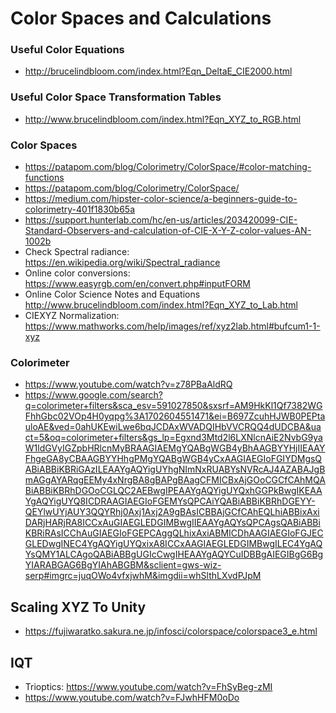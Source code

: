 # Color Spaces and Calculations

### Useful Color Equations
- http://brucelindbloom.com/index.html?Eqn_DeltaE_CIE2000.html
  
### Useful Color Space Transformation Tables
- http://www.brucelindbloom.com/index.html?Eqn_XYZ_to_RGB.html
  
### Color Spaces
- https://patapom.com/blog/Colorimetry/ColorSpace/#color-matching-functions
- https://patapom.com/blog/Colorimetry/ColorSpace/
- https://medium.com/hipster-color-science/a-beginners-guide-to-colorimetry-401f1830b65a
- https://support.hunterlab.com/hc/en-us/articles/203420099-CIE-Standard-Observers-and-calculation-of-CIE-X-Y-Z-color-values-AN-1002b
- Check Spectral radiance: https://en.wikipedia.org/wiki/Spectral_radiance
- Online color conversions: https://www.easyrgb.com/en/convert.php#inputFORM
- Online Color Science Notes and Equations http://www.brucelindbloom.com/index.html?Eqn_XYZ_to_Lab.html
- CIEXYZ Normalization: https://www.mathworks.com/help/images/ref/xyz2lab.html#bufcum1-1-xyz
  
### Colorimeter
- https://www.youtube.com/watch?v=z78PBaAldRQ
- https://www.google.com/search?q=colorimeter+filters&sca_esv=591027850&sxsrf=AM9HkKl1Qf7382WGFhhGbc02VOp4H0yqpg%3A1702604551471&ei=B697ZcuhHJWB0PEPtauloAE&ved=0ahUKEwiLwe6bqJCDAxWVADQIHbVVCRQQ4dUDCBA&uact=5&oq=colorimeter+filters&gs_lp=Egxnd3Mtd2l6LXNlcnAiE2NvbG9yaW1ldGVyIGZpbHRlcnMyBRAAGIAEMgYQABgWGB4yBhAAGBYYHjIIEAAYFhgeGA8yCBAAGBYYHhgPMgYQABgWGB4yCxAAGIAEGIoFGIYDMgsQABiABBiKBRiGAzILEAAYgAQYigUYhgNImNxRUABYsNVRcAJ4AZABAJgBmAGgAYARqgEEMy4xNrgBA8gBAPgBAagCFMICBxAjGOoCGCfCAhMQABiABBiKBRhDGOoCGLQC2AEBwgIPEAAYgAQYigUYQxhGGPkBwgIKEAAYgAQYigUYQ8ICDRAAGIAEGIoFGEMYsQPCAiYQABiABBiKBRhDGEYY-QEYlwUYjAUY3QQYRhj0Axj1Axj2A9gBAsICBBAjGCfCAhEQLhiABBixAxiDARjHARjRA8ICCxAuGIAEGLEDGIMBwgIIEAAYgAQYsQPCAgsQABiABBiKBRiRAsICChAuGIAEGIoFGEPCAggQLhixAxiABMICDhAAGIAEGIoFGJECGLEDwgINEC4YgAQYigUYQxixA8ICCxAAGIAEGLEDGIMBwgILEC4YgAQYsQMY1ALCAgoQABiABBgUGIcCwgIHEAAYgAQYCuIDBBgAIEGIBgG6BgYIARABGAG6BgYIAhABGBM&sclient=gws-wiz-serp#imgrc=juqOWo4vfxjwhM&imgdii=whSlthLXvdPJpM
  
## Scaling XYZ To Unity
- https://fujiwaratko.sakura.ne.jp/infosci/colorspace/colorspace3_e.html

## IQT
- Trioptics: https://www.youtube.com/watch?v=FhSyBeg-zMI
- https://www.youtube.com/watch?v=FJwhHFM0oDo
